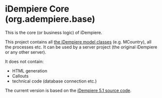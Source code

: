 # iDempiere Core (org.adempiere.base)
This is the core (or business logic) of iDempiere.

This project contains all [the iDempiere model classes](https://github.com/iDempiere-micro/org.adempiere.base/tree/master/src/java/org/compiere/model) (e.g. MCountry), all the processes etc.
It can be used by a server project (the original iDempiere or any other server).

It does not contain:
- HTML generation
- Callouts
- technical code (database connection etc.)

The current version is based on the [iDempiere 5.1 source code](http://sourceforge.net/projects/idempiere/files/v5.1/source-repo/idempiere_hgrepo_v5.1.zip/download).
